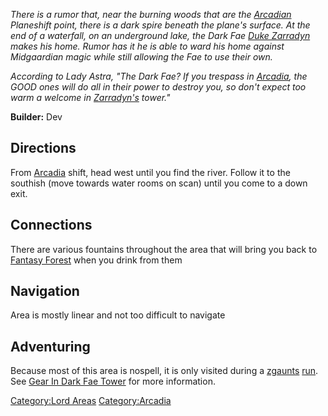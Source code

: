 *There is a rumor that, near the burning woods that are the
[Arcadian](:Category:Arcadia "wikilink") Planeshift point, there is a
dark spire beneath the plane's surface. At the end of a waterfall, on an
underground lake, the Dark Fae [Duke Zarradyn](Duke_Zarradyn "wikilink")
makes his home. Rumor has it he is able to ward his home against
Midgaardian magic while still allowing the Fae to use their own.*

*According to Lady Astra, "The Dark Fae? If you trespass in
[Arcadia](:Category:Arcadia "wikilink"), the GOOD ones will do all in
their power to destroy you, so don't expect too warm a welcome in
[Zarradyn's](Duke_Zarradyn "wikilink") tower."*

**Builder:** Dev

## Directions

From [Arcadia](:Category:Arcadia "wikilink") shift, head west until you
find the river. Follow it to the southish (move towards water rooms on
scan) until you come to a down exit.

## Connections

There are various fountains throughout the area that will bring you back
to [Fantasy Forest](:Category:Fantasy_Forest "wikilink") when you drink
from them

## Navigation

Area is mostly linear and not too difficult to navigate

## Adventuring

Because most of this area is nospell, it is only visited during a
[zgaunts](Zarradyn's_Gauntlets "wikilink")
[run](:Category:Gear_In_Dark_Pyramid "wikilink"). See [Gear In Dark Fae
Tower](:Category:Gear_In_Dark_Fae_Tower "wikilink") for more
information.

[Category:Lord Areas](Category:Lord_Areas "wikilink")
[Category:Arcadia](Category:Arcadia "wikilink")
